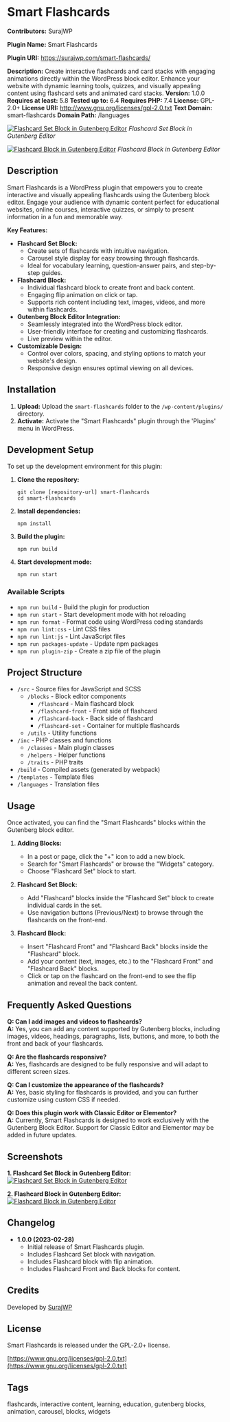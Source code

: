 # Smart Flashcards

**Contributors:** SurajWP 

**Plugin Name:** Smart Flashcards

**Plugin URI:** https://surajwp.com/smart-flashcards/

**Description:** Create interactive flashcards and card stacks with engaging animations directly within the WordPress block editor. Enhance your website with dynamic learning tools, quizzes, and visually appealing content using flashcard sets and animated card stacks.
**Version:** 1.0.0
**Requires at least:** 5.8
**Tested up to:** 6.4
**Requires PHP:** 7.4
**License:** GPL-2.0+
**License URI:** http://www.gnu.org/licenses/gpl-2.0.txt
**Text Domain:** smart-flashcards
**Domain Path:** /languages

[![Flashcard Set Block in Gutenberg Editor](https://go.screenpal.com/watch/cTnuFzn12WM)](https://go.screenpal.com/watch/cTnuFzn12WM)
*Flashcard Set Block in Gutenberg Editor*

[![Flashcard Block in Gutenberg Editor](https://go.screenpal.com/watch/cTnuFAn12WW)](https://go.screenpal.com/watch/cTnuFAn12WW)
*Flashcard Block in Gutenberg Editor*

## Description

Smart Flashcards is a WordPress plugin that empowers you to create interactive and visually appealing flashcards using the Gutenberg block editor. Engage your audience with dynamic content perfect for educational websites, online courses, interactive quizzes, or simply to present information in a fun and memorable way.

**Key Features:**

*   **Flashcard Set Block:**
    *   Create sets of flashcards with intuitive navigation.
    *   Carousel style display for easy browsing through flashcards.
    *   Ideal for vocabulary learning, question-answer pairs, and step-by-step guides.
*   **Flashcard Block:**
    *   Individual flashcard block to create front and back content.
    *   Engaging flip animation on click or tap.
    *   Supports rich content including text, images, videos, and more within flashcards.
*   **Gutenberg Block Editor Integration:**
    *   Seamlessly integrated into the WordPress block editor.
    *   User-friendly interface for creating and customizing flashcards.
    *   Live preview within the editor.
*   **Customizable Design:**
    *   Control over colors, spacing, and styling options to match your website's design.
    *   Responsive design ensures optimal viewing on all devices.

## Installation

1.  **Upload:** Upload the `smart-flashcards` folder to the `/wp-content/plugins/` directory.
2.  **Activate:** Activate the "Smart Flashcards" plugin through the 'Plugins' menu in WordPress.

## Development Setup

To set up the development environment for this plugin:

1. **Clone the repository:**
   ```
   git clone [repository-url] smart-flashcards
   cd smart-flashcards
   ```

2. **Install dependencies:**
   ```
   npm install
   ```

3. **Build the plugin:**
   ```
   npm run build
   ```

4. **Start development mode:**
   ```
   npm run start
   ```

### Available Scripts

- `npm run build` - Build the plugin for production
- `npm run start` - Start development mode with hot reloading
- `npm run format` - Format code using WordPress coding standards
- `npm run lint:css` - Lint CSS files
- `npm run lint:js` - Lint JavaScript files
- `npm run packages-update` - Update npm packages
- `npm run plugin-zip` - Create a zip file of the plugin

## Project Structure

- `/src` - Source files for JavaScript and SCSS
  - `/blocks` - Block editor components
    - `/flashcard` - Main flashcard block
    - `/flashcard-front` - Front side of flashcard
    - `/flashcard-back` - Back side of flashcard
    - `/flashcard-set` - Container for multiple flashcards
  - `/utils` - Utility functions
- `/inc` - PHP classes and functions
  - `/classes` - Main plugin classes
  - `/helpers` - Helper functions
  - `/traits` - PHP traits
- `/build` - Compiled assets (generated by webpack)
- `/templates` - Template files
- `/languages` - Translation files

## Usage

Once activated, you can find the "Smart Flashcards" blocks within the Gutenberg block editor.

1.  **Adding Blocks:**
    *   In a post or page, click the "+" icon to add a new block.
    *   Search for "Smart Flashcards" or browse the "Widgets" category.
    *   Choose "Flashcard Set" block to start.

2.  **Flashcard Set Block:**
    *   Add "Flashcard" blocks inside the "Flashcard Set" block to create individual cards in the set.
    *   Use navigation buttons (Previous/Next) to browse through the flashcards on the front-end.

3.  **Flashcard Block:**
    *   Insert "Flashcard Front" and "Flashcard Back" blocks inside the "Flashcard" block.
    *   Add your content (text, images, etc.) to the "Flashcard Front" and "Flashcard Back" blocks.
    *   Click or tap on the flashcard on the front-end to see the flip animation and reveal the back content.

## Frequently Asked Questions

**Q: Can I add images and videos to flashcards?**  
**A:** Yes, you can add any content supported by Gutenberg blocks, including images, videos, headings, paragraphs, lists, buttons, and more, to both the front and back of your flashcards.

**Q: Are the flashcards responsive?**  
**A:** Yes, flashcards are designed to be fully responsive and will adapt to different screen sizes.

**Q: Can I customize the appearance of the flashcards?**  
**A:** Yes, basic styling for flashcards is provided, and you can further customize using custom CSS if needed.

**Q: Does this plugin work with Classic Editor or Elementor?**  
**A:** Currently, Smart Flashcards is designed to work exclusively with the Gutenberg Block Editor. Support for Classic Editor and Elementor may be added in future updates.

## Screenshots

**1. Flashcard Set Block in Gutenberg Editor:**
[![Flashcard Set Block in Gutenberg Editor](https://go.screenpal.com/watch/cTnuFzn12WM)](https://go.screenpal.com/watch/cTnuFzn12WM)

**2. Flashcard Block in Gutenberg Editor:**
[![Flashcard Block in Gutenberg Editor](https://go.screenpal.com/watch/cTnuFAn12WW)](https://go.screenpal.com/watch/cTnuFAn12WW)

## Changelog

*   **1.0.0 (2023-02-28)**
    *   Initial release of Smart Flashcards plugin.
    *   Includes Flashcard Set block with navigation.
    *   Includes Flashcard block with flip animation.
    *   Includes Flashcard Front and Back blocks for content.

## Credits

Developed by [SurajWP](https://surajwp.com/)

## License

Smart Flashcards is released under the GPL-2.0+ license.

[https://www.gnu.org/licenses/gpl-2.0.txt](https://www.gnu.org/licenses/gpl-2.0.txt)

## Tags

flashcards, interactive content, learning, education, gutenberg blocks, animation, carousel, blocks, widgets
